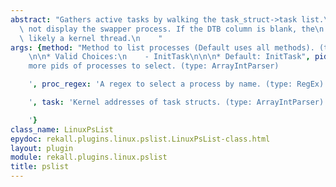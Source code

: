 ```yaml
---
abstract: "Gathers active tasks by walking the task_struct->task list.\n\n    It does\
  \ not display the swapper process. If the DTB column is blank, the\n    item is\
  \ likely a kernel thread.\n    "
args: {method: "Method to list processes (Default uses all methods). (type: ChoiceArray)\n\
    \n\n* Valid Choices:\n    - InitTask\n\n\n* Default: InitTask", pids: 'One or
    more pids of processes to select. (type: ArrayIntParser)

    ', proc_regex: 'A regex to select a process by name. (type: RegEx)

    ', task: 'Kernel addresses of task structs. (type: ArrayIntParser)

    '}
class_name: LinuxPsList
epydoc: rekall.plugins.linux.pslist.LinuxPsList-class.html
layout: plugin
module: rekall.plugins.linux.pslist
title: pslist
---
```

